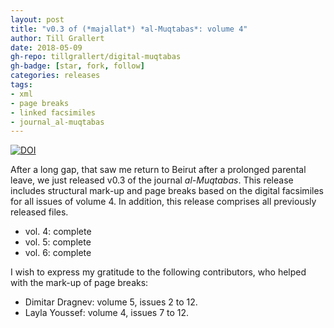 ```yaml
---
layout: post
title: "v0.3 of (*majallat*) *al-Muqtabas*: volume 4"
author: Till Grallert
date: 2018-05-09
gh-repo: tillgrallert/digital-muqtabas
gh-badge: [star, fork, follow]
categories: releases
tags:
- xml
- page breaks
- linked facsimiles
- journal_al-muqtabas
---
```


[![DOI](https://zenodo.org/badge/DOI/10.5281/zenodo.1244031.svg)](https://doi.org/10.5281/zenodo.1244031)

After a long gap, that saw me return to Beirut after a prolonged parental leave, we just released v0.3 of the journal *al-Muqtabas*. This release includes structural mark-up and page breaks based on the digital facsimiles for all issues of volume 4. In addition, this release comprises all previously released files.

- vol. 4: complete
- vol. 5: complete
- vol. 6: complete

I wish to express my gratitude to the following contributors, who helped with the mark-up of page breaks:

- Dimitar Dragnev: volume 5, issues 2 to 12.
- Layla Youssef: volume 4, issues 7 to 12.
